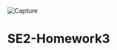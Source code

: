 ![Capture](https://user-images.githubusercontent.com/72160088/116014202-f79a1c80-a5e8-11eb-8cf4-86d0e07d1f60.JPG)
# SE2-Homework3
